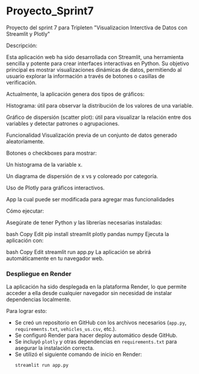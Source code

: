 # Proyecto_Sprint7
Proyecto del sprint 7 para Tripleten "Visualizacion Interctiva de Datos con Streamlit y Plotly"

Descripción:

Esta aplicación web ha sido desarrollada con Streamlit, una herramienta sencilla y potente para crear interfaces interactivas en Python. Su objetivo principal es mostrar visualizaciones dinámicas de datos, permitiendo al usuario explorar la información a través de botones o casillas de verificación.

Actualmente, la aplicación genera dos tipos de gráficos:

Histograma: útil para observar la distribución de los valores de una variable.

Gráfico de dispersión (scatter plot): útil para visualizar la relación entre dos variables y detectar patrones o agrupaciones.

Funcionalidad
Visualización previa de un conjunto de datos generado aleatoriamente.

Botones o checkboxes para mostrar:

Un histograma de la variable x.

Un diagrama de dispersión de x vs y coloreado por categoría.

Uso de Plotly para gráficos interactivos.

App la cual puede ser modificada para agregar mas funcionalidades

Cómo ejecutar:

Asegúrate de tener Python y las librerías necesarias instaladas:

bash
Copy
Edit
pip install streamlit plotly pandas numpy
Ejecuta la aplicación con:

bash
Copy
Edit
streamlit run app.py
La aplicación se abrirá automáticamente en tu navegador web.

### Despliegue en Render

La aplicación ha sido desplegada en la plataforma Render, lo que permite acceder a ella desde cualquier navegador sin necesidad de instalar dependencias localmente.

Para lograr esto:

- Se creó un repositorio en GitHub con los archivos necesarios (`app.py`, `requirements.txt`, `vehicles_us.csv`, etc.).
- Se configuró Render para hacer deploy automático desde GitHub.
- Se incluyó `plotly` y otras dependencias en `requirements.txt` para asegurar la instalación correcta.
- Se utilizó el siguiente comando de inicio en Render:
  ```bash
  streamlit run app.py